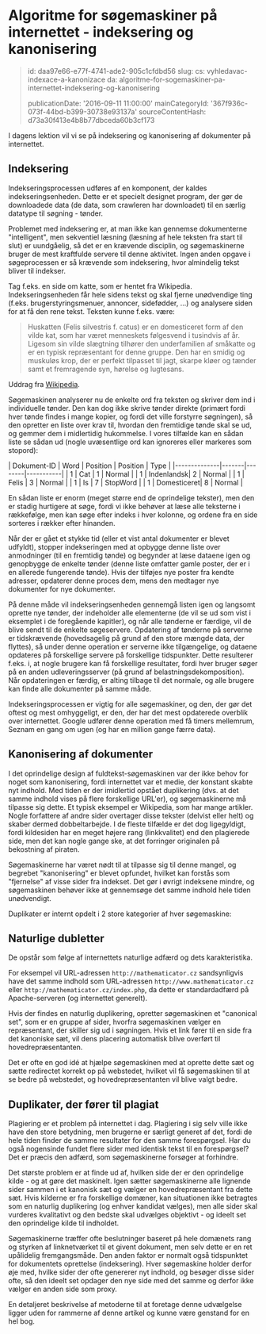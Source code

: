 Algoritme for søgemaskiner på internettet - indeksering og kanonisering
=======================================================================

> id: daa97e66-e77f-4741-ade2-905c1cfdbd56
> slug:
> 	cs: vyhledavac-indexace-a-kanonizace
> 	da: algoritme-for-sogemaskiner-pa-internettet-indeksering-og-kanonisering
> 
> publicationDate: '2016-09-11 11:00:00'
> mainCategoryId: '367f936c-073f-44bd-b399-30738e93137a'
> sourceContentHash: d73a30f413e4b8b77dbceda60b3cf173

I dagens lektion vil vi se på indeksering og kanonisering af dokumenter på internettet.

Indeksering
--------

Indekseringsprocessen udføres af en komponent, der kaldes indekseringsenheden. Dette er et specielt designet program, der gør de downloadede data (de data, som crawleren har downloadet) til en særlig datatype til søgning - tønder.

Problemet med indeksering er, at man ikke kan gennemse dokumenterne "intelligent", men sekventiel læsning (læsning af hele teksten fra start til slut) er uundgåelig, så det er en krævende disciplin, og søgemaskinerne bruger de mest kraftfulde servere til denne aktivitet. Ingen anden opgave i søgeprocessen er så krævende som indeksering, hvor almindelig tekst bliver til indekser.

Tag f.eks. en side om katte, som er hentet fra Wikipedia. Indekseringsenheden får hele sidens tekst og skal fjerne unødvendige ting (f.eks. brugerstyringsmenuer, annoncer, sidefødder, ...) og analysere siden for at få den rene tekst. Teksten kunne f.eks. være:

> Huskatten (Felis silvestris f. catus) er en domesticeret form af den vilde kat, som har været menneskets følgesvend i tusindvis af år. Ligesom sin vilde slægtning tilhører den underfamilien af småkatte og er en typisk repræsentant for denne gruppe. Den har en smidig og muskuløs krop, der er perfekt tilpasset til jagt, skarpe kløer og tænder samt et fremragende syn, hørelse og lugtesans.

Uddrag fra [Wikipedia](http://cs.wikipedia.org/wiki/Ko%C4%8Dka_dom%C3%A1c%C3%AD).

Søgemaskinen analyserer nu de enkelte ord fra teksten og skriver dem ind i individuelle tønder. Den kan dog ikke skrive tønder direkte (primært fordi hver tønde findes i mange kopier, og fordi det ville forstyrre søgningen), så den opretter en liste over krav til, hvordan den fremtidige tønde skal se ud, og gemmer dem i midlertidig hukommelse. I vores tilfælde kan en sådan liste se sådan ud (nogle uvæsentlige ord kan ignoreres eller markeres som stopord):

| Dokument-ID | Word | Position | Position | Type |
|--------------|-------|--------|-----------|
| 1 | Cat | 1 | Normal |
| 1 | Indenlandsk| 2 | Normal |
| 1 | Felis | 3 | Normal |
| 1 | Is | 7 | StopWord |
| 1 | Domesticeret| 8 | Normal |

En sådan liste er enorm (meget større end de oprindelige tekster), men den er stadig hurtigere at søge, fordi vi ikke behøver at læse alle teksterne i rækkefølge, men kan søge efter indeks i hver kolonne, og ordene fra en side sorteres i rækker efter hinanden.

Når der er gået et stykke tid (eller et vist antal dokumenter er blevet udfyldt), stopper indekseringen med at opbygge denne liste over anmodninger (til en fremtidig tønde) og begynder at læse dataene igen og genopbygge de enkelte tønder (denne liste omfatter gamle poster, der er i en allerede fungerende tønde). Hvis der tilføjes nye poster fra kendte adresser, opdaterer denne proces dem, mens den medtager nye dokumenter for nye dokumenter.

På denne måde vil indekseringsenheden gennemgå listen igen og langsomt oprette nye tønder, der indeholder alle elementerne (de vil se ud som vist i eksemplet i de foregående kapitler), og når alle tønderne er færdige, vil de blive sendt til de enkelte søgeservere. Opdatering af tønderne på serverne er tidskrævende (hovedsagelig på grund af den store mængde data, der flyttes), så under denne operation er serverne ikke tilgængelige, og dataene opdateres på forskellige servere på forskellige tidspunkter. Dette resulterer f.eks. i, at nogle brugere kan få forskellige resultater, fordi hver bruger søger på en anden udleveringsserver (på grund af belastningsdekomposition). Når opdateringen er færdig, er alting tilbage til det normale, og alle brugere kan finde alle dokumenter på samme måde.

Indekseringsprocessen er vigtig for alle søgemaskiner, og den, der gør det oftest og mest omhyggeligt, er den, der har det mest opdaterede overblik over internettet. Google udfører denne operation med få timers mellemrum, Seznam en gang om ugen (og har en million gange færre data).

Kanonisering af dokumenter
--------------------

I det oprindelige design af fuldtekst-søgemaskinen var der ikke behov for noget som kanonisering, fordi internettet var et medie, der konstant skabte nyt indhold. Med tiden er der imidlertid opstået duplikering (dvs. at det samme indhold vises på flere forskellige URL'er), og søgemaskinerne må tilpasse sig dette. Et typisk eksempel er Wikipedia, som har mange artikler. Nogle forfattere af andre sider overtager disse tekster (delvist eller helt) og skaber dermed dobbeltarbejde. I de fleste tilfælde er det dog ligegyldigt, fordi kildesiden har en meget højere rang (linkkvalitet) end den plagierede side, men det kan nogle gange ske, at det forringer originalen på bekostning af piraten.

Søgemaskinerne har været nødt til at tilpasse sig til denne mangel, og begrebet "kanonisering" er blevet opfundet, hvilket kan forstås som "fjernelse" af visse sider fra indekset. Det gør i øvrigt indeksene mindre, og søgemaskinen behøver ikke at gennemsøge det samme indhold hele tiden unødvendigt.

Duplikater er internt opdelt i 2 store kategorier af hver søgemaskine:

Naturlige dubletter
-------------------

De opstår som følge af internettets naturlige adfærd og dets karakteristika.

For eksempel vil URL-adressen `http://mathematicator.cz` sandsynligvis have det samme indhold som URL-adressen `http://www.mathematicator.cz` eller `http://mathematicator.cz/index.php`, da dette er standardadfærd på Apache-serveren (og internettet generelt).

Hvis der findes en naturlig duplikering, opretter søgemaskinen et "canonical set", som er en gruppe af sider, hvorfra søgemaskinen vælger en repræsentant, der skiller sig ud i søgningen. Hvis et link fører til en side fra det kanoniske sæt, vil dens placering automatisk blive overført til hovedrepræsentanten.

Det er ofte en god idé at hjælpe søgemaskinen med at oprette dette sæt og sætte redirectet korrekt op på webstedet, hvilket vil få søgemaskinen til at se bedre på webstedet, og hovedrepræsentanten vil blive valgt bedre.

Duplikater, der fører til plagiat
----------------------------

Plagiering er et problem på internettet i dag. Plagiering i sig selv ville ikke have den store betydning, men brugerne er særligt generet af det, fordi de hele tiden finder de samme resultater for den samme forespørgsel. Har du også nogensinde fundet flere sider med identisk tekst til en forespørgsel? Det er præcis den adfærd, som søgemaskinerne forsøger at forhindre.

Det største problem er at finde ud af, hvilken side der er den oprindelige kilde - og at gøre det maskinelt. Igen sætter søgemaskinerne alle lignende sider sammen i et kanonisk sæt og vælger en hovedrepræsentant fra dette sæt. Hvis kilderne er fra forskellige domæner, kan situationen ikke betragtes som en naturlig duplikering (og enhver kandidat vælges), men alle sider skal vurderes kvalitativt og den bedste skal udvælges objektivt - og ideelt set den oprindelige kilde til indholdet.

Søgemaskinerne træffer ofte beslutninger baseret på hele domænets rang og styrken af linknetværket til et givent dokument, men selv dette er en ret upålidelig fremgangsmåde. Den anden faktor er normalt også tidspunktet for dokumentets oprettelse (indeksering). Hver søgemaskine holder derfor øje med, hvilke sider der ofte genererer nyt indhold, og besøger disse sider ofte, så den ideelt set opdager den nye side med det samme og derfor ikke vælger en anden side som proxy.

En detaljeret beskrivelse af metoderne til at foretage denne udvælgelse ligger uden for rammerne af denne artikel og kunne være genstand for en hel bog.
